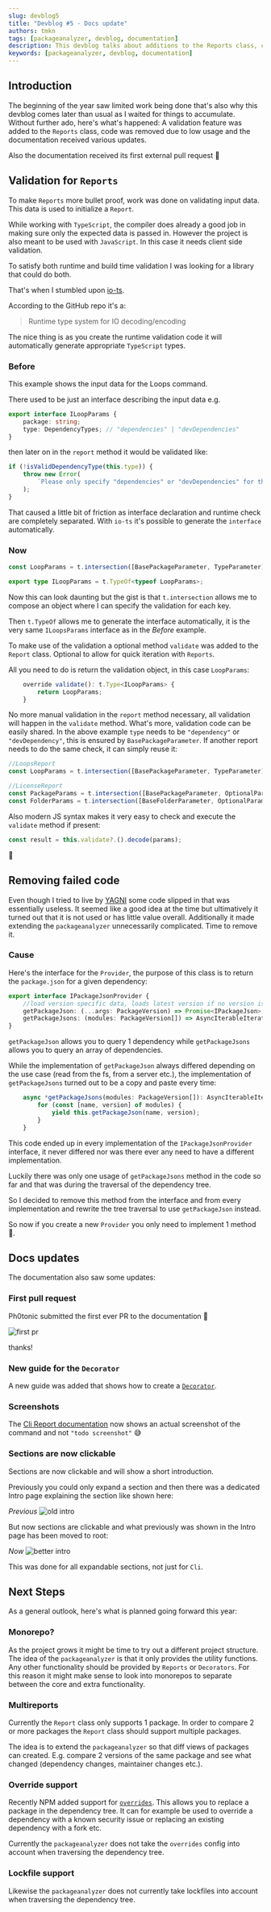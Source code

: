 ```yaml
---
slug: devblog5
title: "Devblog #5 - Docs update"
authors: tmkn
tags: [packageanalyzer, devblog, documentation]
description: This devblog talks about additions to the Reports class, code removal and updates to the documentation
keywords: [packageanalyzer, devblog, documentation]
---
```


## Introduction

The beginning of the year saw limited work being done that's also why this devblog comes later than usual as I waited for things to accumulate. Without further ado, here's what's happened: A validation feature was added to the `Reports` class, code was removed due to low usage and the documentation received various updates.

Also the documentation received its first external pull request 👏

<!--truncate-->

## Validation for `Reports`

To make `Reports` more bullet proof, work was done on validating input data. This data is used to initialize a `Report`.

While working with `TypeScript`, the compiler does already a good job in making sure only the expected data is passed in. However the project is also meant to be used with `JavaScript`. In this case it needs client side validation.

To satisfy both runtime and build time validation I was looking for a library that could do both.

That's when I stumbled upon [io-ts](https://github.com/gcanti/io-ts).

According to the GitHub repo it's a:

> Runtime type system for IO decoding/encoding

The nice thing is as you create the runtime validation code it will automatically generate appropriate `TypeScript` types.

### Before

This example shows the input data for the Loops command.

There used to be just an interface describing the input data e.g.

```typescript
export interface ILoopParams {
    package: string;
    type: DependencyTypes; // "dependencies" | "devDependencies"
}
```

then later on in the `report` method it would be validated like:

```typescript
if (!isValidDependencyType(this.type)) {
    throw new Error(
        `Please only specify "dependencies" or "devDependencies" for the --type argument`
    );
}
```

That caused a little bit of friction as interface declaration and runtime check are completely separated. With `io-ts` it's possible to generate the `interface` automatically.

### Now

```typescript
const LoopParams = t.intersection([BasePackageParameter, TypeParameter]);

export type ILoopParams = t.TypeOf<typeof LoopParams>;
```

Now this can look daunting but the gist is that `t.intersection` allows me to compose an object where I can specify the validation for each key.

Then `t.TypeOf` allows me to generate the interface automatically, it is the very same `ILoopsParams` interface as in the _Before_ example.

To make use of the validation a optional method `validate` was added to the `Report` class. Optional to allow for quick iteration with `Reports`.

All you need to do is return the validation object, in this case `LoopParams`:

```typescript
    override validate(): t.Type<ILoopParams> {
        return LoopParams;
    }
```

No more manual validation in the `report` method necessary, all validation will happen in the `validate` method. What's more, validation code can be easily shared. In the above example `type` needs to be `"dependency"` or `"devDependency"`, this is ensured by `BasePackageParameter`. If another report needs to do the same check, it can simply reuse it:

```typescript
//LoopsReport
const LoopParams = t.intersection([BasePackageParameter, TypeParameter]);

//LicenseReport
const PackageParams = t.intersection([BasePackageParameter, OptionalParams]);
const FolderParams = t.intersection([BaseFolderParameter, OptionalParams]);
```

Also modern JS syntax makes it very easy to check and execute the `validate` method if present:

```typescript
const result = this.validate?.().decode(params);
```

👏

## Removing failed code

Even though I tried to live by [YAGNI](https://en.wikipedia.org/wiki/You_aren%27t_gonna_need_it) some code slipped in that was essentially useless. It seemed like a good idea at the time but ultimatively it turned out that it is not used or has little value overall. Additionally it made extending the `packageanalyzer` unnecessarily complicated. Time to remove it.

### Cause

Here's the interface for the `Provider`, the purpose of this class is to return the `package.json` for a given dependency:

```typescript
export interface IPackageJsonProvider {
    //load version specific data, loads latest version if no version is specified
    getPackageJson: (...args: PackageVersion) => Promise<IPackageJson>;
    getPackageJsons: (modules: PackageVersion[]) => AsyncIterableIterator<IPackageJson>;
}
```

`getPackageJson` allows you to query 1 dependency while `getPackageJsons` allows you to query an array of dependencies.

While the implementation of `getPackageJson` always differed depending on the use case (read from the fs, from a server etc.), the implementation of `getPackageJsons` turned out to be a copy and paste every time:

```typescript
    async *getPackageJsons(modules: PackageVersion[]): AsyncIterableIterator<IPackageJson> {
        for (const [name, version] of modules) {
            yield this.getPackageJson(name, version);
        }
    }
```

This code ended up in every implementation of the `IPackageJsonProvider` interface, it never differed nor was there ever any need to have a different implementation.

Luckily there was only one usage of `getPackageJsons` method in the code so far and that was during the traversal of the dependency tree.

So I decided to remove this method from the interface and from every implementation and rewrite the tree traversal to use `getPackageJson` instead.

So now if you create a new `Provider` you only need to implement 1 method 🙌.

## Docs updates

The documentation also saw some updates:

### First pull request

Ph0tonic submitted the first ever PR to the documentation 👏

![first pr](./devblog5/pr.png "First PR")

thanks!

### New guide for the `Decorator`

A new guide was added that shows how to create a [`Decorator`](/docs/guides/creating_an_attachment).

### Screenshots

The [Cli Report documentation](/docs/cli/custom_report) now shows an actual screenshot of the command and not `"todo screenshot"` 😅

### Sections are now clickable

Sections are now clickable and will show a short introduction.

Previously you could only expand a section and then there was a dedicated Intro page explaining the section like shown here:

_Previous_
![old intro](./devblog5/intro_old.png "old Intro")

But now sections are clickable and what previously was shown in the Intro page has been moved to root:

_Now_
![better intro](./devblog5/intro_new.png "Better Intro")

This was done for all expandable sections, not just for `Cli`.

## Next Steps

As a general outlook, here's what is planned going forward this year:

### Monorepo?

As the project grows it might be time to try out a different project structure. The idea of the `packageanalyzer` is that it only provides the utility functions. Any other functionality should be provided by `Reports` or `Decorators`. For this reason it might make sense to look into monorepos to separate between the core and extra functionality.

### Multireports

Currently the `Report` class only supports 1 package. In order to compare 2 or more packages the `Report` class should support multiple packages.

The idea is to extend the `packageanalyzer` so that diff views of packages can created. E.g. compare 2 versions of the same package and see what changed (dependency changes, maintainer changes etc.).

### Override support

Recently NPM added support for [`overrides`](https://docs.npmjs.com/cli/v8/configuring-npm/package-json#overrides). This allows you to replace a package in the dependency tree. It can for example be used to override a dependency with a known security issue or replacing an existing dependency with a fork etc.

Currently the `packageanalyzer` does not take the `overrides` config into account when traversing the dependency tree.

### Lockfile support

Likewise the `packageanalyzer` does not currently take lockfiles into account when traversing the dependency tree.

